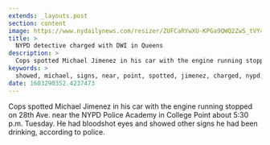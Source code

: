 ```yaml
--- 
extends: _layouts.post 
section: content 
image: https://www.nydailynews.com/resizer/ZUFCaRYwXU-KPGa9QWQ2ZwS_tVY=/1200x0/top/cloudfront-us-east-1.images.arcpublishing.com/tronc/HVCIYNWY7BBBLIJ4IFCZ3WSADI.jpg 
title: > 
  NYPD detective charged with DWI in Queens 
description: > 
  Cops spotted Michael Jimenez in his car with the engine running stopped on 28th Ave. near the NYPD Police Academy in College Point about 5:30 p.m. Tuesday.He had bloodshot eyes and showed other signs he had been drinking, according to police. 
keywords: > 
  showed, michael, signs, near, point, spotted, jimenez, charged, nypd, stopped, running, detective, dwi, queens 
date: 1603290352.4237473 
--- 
```

<div><p class="stop-here"> Cops spotted Michael Jimenez in his car with the engine running stopped on 28th Ave. near the NYPD Police Academy in College Point about 5:30 p.m. Tuesday. He had bloodshot eyes and showed other signs he had been drinking, according to police.</p> </div>